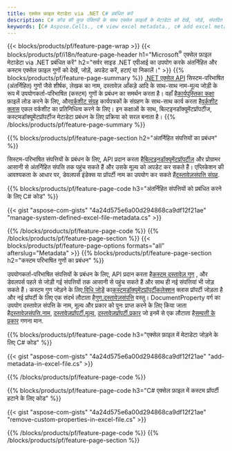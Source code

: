 ```yaml
---
title: एक्सेल फ़ाइल मेटाडेटा via .NET C# प्रबंधित करें
description: C# कोड की कुछ पंक्तियों के साथ एक्सेल फ़ाइलों के मेटाडेटा को देखें, जोड़ें, संपादित करें, हटाएं या निकालें
keywords: [C# Aspose.Cells., c# view excel metadata., c# add excel metadata., c# insert excel metadata., c# edit excel metadata., c# remove excel metadata., c# extract excel metadata., c# modify excel metadata]
---
```

{{< blocks/products/pf/feature-page-wrap >}}
{{< blocks/products/pf/i18n/feature-page-header h1="Microsoft<sup>&reg;</sup> एक्सेल फ़ाइल मेटाडेटा via .NET प्रबंधित करें" h2="सर्वर साइड .NET एपीआई का उपयोग करके अंतर्निहित और कस्टम एक्सेल फ़ाइल गुणों को देखें, जोड़ें, अपडेट करें, हटाएं या निकालें।" >}}
{{% blocks/products/pf/feature-page-summary %}}
[.NET एक्सेल API](/cells/hi/net/) सिस्टम-परिभाषित (अंतर्निहित) गुणों जैसे शीर्षक, लेखक का नाम, दस्तावेज़ आँकड़े आदि के साथ-साथ नाम-मूल्य जोड़ी के रूप में उपयोगकर्ता-परिभाषित (कस्टम) गुणों के प्रबंधन का समर्थन करता है। वहाँ है[कार्यपुस्तिका कक्षा](https://reference.aspose.com/cells/net/aspose.cells/workbook) फ़ाइलें लोड करने के लिए, और[वर्कशीट संग्रह](https://reference.aspose.com/cells/net/aspose.cells/worksheetcollection) कार्यपत्रकों के संग्रहण के साथ-साथ कार्य करता है[वर्कशीट क्लास](https://reference.aspose.com/cells/net/aspose.cells/worksheet) एकल वर्कशीट का प्रतिनिधित्व करने के लिए। इन कक्षाओं के साथ, बिल्टइनडॉक्यूमेंटप्रॉपर्टीज, कस्टमडॉक्यूमेंटप्रॉपर्टीज मेटाडेटा प्रबंधन के लिए प्रक्रिया को सरल बनाता है।
{{% /blocks/products/pf/feature-page-summary %}}

{{% blocks/products/pf/feature-page-section h2="अंतर्निहित संपत्तियों का प्रबंधन" %}}

 सिस्टम-परिभाषित संपत्तियों के प्रबंधन के लिए, API प्रदान करता है[बिल्टइनडॉक्यूमेंटप्रॉपर्टीज़](https://reference.aspose.com/cells/net/aspose.cells/workbook/properties/builtindocumentproperties) और प्रोग्रामर आसानी से अंतर्निहित संपत्ति तक पहुंच सकते हैं और उसके मूल्य को अपडेट कर सकते हैं। एप्लिकेशन की आवश्यकता के आधार पर, डेवलपर्स इंडेक्स या प्रॉपर्टी नाम का उपयोग कर सकते हैं[दस्तावेज़संपत्ति संग्रह](https://reference.aspose.com/cells/net/aspose.cells.properties/documentpropertycollection). 

{{% blocks/products/pf/feature-page-code h3="अंतर्निहित संपत्तियों को प्रबंधित करने के लिए C# कोड" %}}

{{< gist "aspose-com-gists" "4a24d575e6a00d294868ca9df12f21ae" "manage-system-defined-excel-file-metadata.cs" >}}

{{% /blocks/products/pf/feature-page-code %}}
{{% /blocks/products/pf/feature-page-section %}}
{{< blocks/products/pf/feature-page-options formats="all" afterslug="Metadata" >}}
{{% blocks/products/pf/feature-page-section h2="कस्टम परिभाषित गुणों का प्रबंधन" %}}

 उपयोगकर्ता-परिभाषित संपत्तियों के प्रबंधन के लिए, API प्रदान करता है[कस्टम दस्तावेज़ गुण](https://reference.aspose.com/cells/net/aspose.cells/workbook/properties/customdocumentproperties) , और डेवलपर्स पहले से जोड़ी गई संपत्तियों तक आसानी से पहुंच सकते हैं और साथ ही नई संपत्तियां भी जोड़ सकते हैं। कस्टम गुण जोड़ने के लिए,[विधि जोड़ें](https://reference.aspose.com/cells/net/aspose.cells.properties/customdocumentpropertycollection/methods/add/index) का[कस्टमडॉक्यूमेंटप्रॉपर्टीकलेक्शन](https://reference.aspose.com/cells/net/aspose.cells.properties/customdocumentpropertycollection) क्लास प्रॉपर्टी जोड़ता है और नई प्रॉपर्टी के लिए एक संदर्भ लौटाता है[गुण.दस्तावेज़संपत्ति](https://reference.aspose.com/cells/net/aspose.cells.properties/documentproperty) वस्तु। DocumentProperty वर्ग का उपयोग दस्तावेज़ संपत्ति के नाम, मूल्य और प्रकार को पुनः प्राप्त करने के लिए किया जाता है[दस्तावेज़संपत्ति.नाम](https://reference.aspose.com/cells/net/aspose.cells.properties/documentproperty/properties/name), [दस्तावेज़प्रॉपर्टी.मूल्य](https://reference.aspose.com/cells/net/aspose.cells.properties/documentproperty/properties/value),  [दस्तावेज़प्रॉपर्टी.प्रकार](https://reference.aspose.com/cells/net/aspose.cells.properties/documentproperty/properties/type) जो इनमें से एक लौटाता है[सम्पत्ती के प्रकार](https://reference.aspose.com/cells/net/aspose.cells.properties/propertytype) गणना मान.
 
{{% blocks/products/pf/feature-page-code h3="एक्सेल फ़ाइल में मेटाडेटा जोड़ने के लिए C# कोड" %}}

{{< gist "aspose-com-gists" "4a24d575e6a00d294868ca9df12f21ae" "add-metadata-in-excel-file.cs" >}}

{{% /blocks/products/pf/feature-page-code %}}


{{% blocks/products/pf/feature-page-code h3="C# एक्सेल फ़ाइल में कस्टम प्रॉपर्टी हटाने के लिए कोड" %}}

{{< gist "aspose-com-gists" "4a24d575e6a00d294868ca9df12f21ae" "remove-custom-properties-in-excel-file.cs" >}}

{{% /blocks/products/pf/feature-page-code %}}
{{% /blocks/products/pf/feature-page-section %}}
